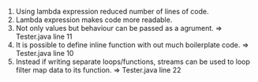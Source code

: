 1. Using lambda expression reduced number of lines of code.
2. Lambda expression makes code more readable.
3. Not only values but behaviour can be passed as a agrument. => Tester.java line 11
4. It is possible to define inline function with out much boilerplate code. => Tester.java line 10
5. Instead if writing separate loops/functions, streams can be used to loop filter map data to its function. => Tester.java line 22
